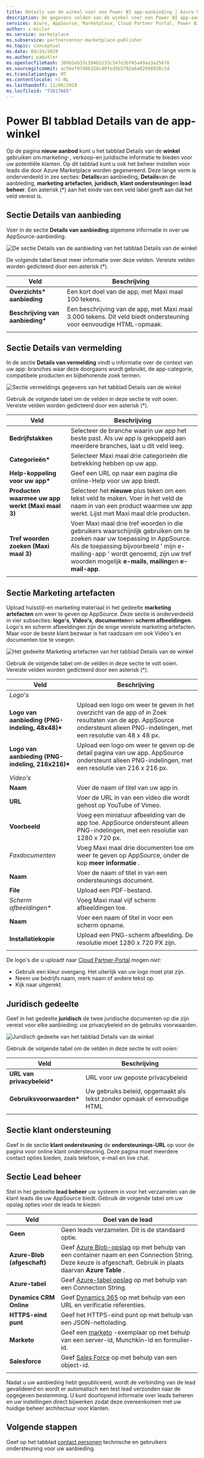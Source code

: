 ```yaml
---
title: Details van de winkel voor een Power BI app-aanbieding | Azure Marketplace
description: De gegevens velden van de winkel voor een Power BI app-aanbieding configureren voor de Microsoft AppSource Marketplace.
services: Azure, AppSource, Marketplace, Cloud Partner Portal, Power BI
author: v-miclar
ms.service: marketplace
ms.subservice: partnercenter-marketplace-publisher
ms.topic: conceptual
ms.date: 04/24/2019
ms.author: pabutler
ms.openlocfilehash: 309b2eb33c594b5233c547e3bf45a49aa3a25678
ms.sourcegitcommit: ac56ef07d86328c40fed5b5792a6a02698926c2d
ms.translationtype: MT
ms.contentlocale: nl-NL
ms.lasthandoff: 11/08/2019
ms.locfileid: "73817665"
---
```

# <a name="power-bi-app-storefront-details-tab"></a>Power BI tabblad Details van de app-winkel

Op de pagina **nieuw aanbod** kunt u het tabblad Details van de **winkel** gebruiken om marketing-, verkoop-en juridische informatie te bieden voor uw potentiële klanten. Op dit tabblad kunt u ook het beheer instellen voor leads die door Azure Marketplace worden gegenereerd. Deze lange vorm is onderverdeeld in zes secties: **Details**van aanbieding, **Details**van de aanbieding, **marketing artefacten**, **juridisch**, **klant ondersteuning**en **lead beheer**.  Een asterisk (*) aan het einde van een veld label geeft aan dat het veld vereist is.


## <a name="offer-details-section"></a>Sectie Details van aanbieding

Voer in de sectie **Details van aanbieding** algemene informatie in over uw AppSource-aanbieding.

![De sectie Details van de aanbieding van het tabblad Details van de winkel](./media/offer-details-section.png)

De volgende tabel bevat meer informatie over deze velden. Vereiste velden worden gedicteerd door een asterisk (*).  

|   Veld               |   Beschrijving                                                                           |
|-----------------------|-----------------------------------------------------------------------------------------|
| **Overzichts\* aanbieding**     | Een kort doel van de app, met Maxi maal 100 tekens.                             |
| **Beschrijving van aanbieding\*** | Een beschrijving van de app, met Maxi maal 3.000 tekens. Dit veld biedt ondersteuning voor eenvoudige HTML-opmaak. |
|   |    |


## <a name="listing-details-section"></a>Sectie Details van vermelding

In de sectie **Details van vermelding** vindt u informatie over de context van uw app: branches waar deze doorgaans wordt gebruikt, de app-categorie, compatibele producten en bijbehorende zoek termen.

![Sectie vermeldings gegevens van het tabblad Details van de winkel](./media/listing-details-section.png)

Gebruik de volgende tabel om de velden in deze sectie te volt ooien.  Vereiste velden worden gedicteerd door een asterisk (*).
 
|   Veld                                  |   Beschrijving                                                        |
| --------------                           | ---------------------                                                |
| **Bedrijfstakken**                           | Selecteer de branche waarin uw app het beste past. Als uw app is gekoppeld aan meerdere branches, laat u dit veld leeg.      |
| **Categorieën\***                           | Selecteer Maxi maal drie categorieën die betrekking hebben op uw app.     |
| **Help-koppeling voor uw app\***               | Geef een URL op naar een pagina die online-Help voor uw app biedt.           |
| **Producten waarmee uw app werkt (Maxi maal 3)** | Selecteer het **nieuwe** plus teken om een tekst veld te maken. Voer in het veld de naam in van een product waarmee uw app werkt. Lijst met Maxi maal drie producten.       |
| **Tref woorden zoeken (Maxi maal 3)**              | Voer Maxi maal drie tref woorden in die gebruikers waarschijnlijk gebruiken om te zoeken naar uw toepassing in AppSource. Als de toepassing bijvoorbeeld ' mijn e-mailing-app ' wordt genoemd, zijn uw tref woorden mogelijk **e-mails**, **mailing**en **e-mail-app**. |
|  |  |


## <a name="marketing-artifacts-section"></a>Sectie Marketing artefacten

Upload huisstijl-en marketing materiaal in het gedeelte **marketing artefacten** om weer te geven op AppSource.  Deze sectie is onderverdeeld in vier subsecties: **logo's**, **Video's**, **documenten**en **scherm afbeeldingen**. Logo's en scherm afbeeldingen zijn de enige vereiste marketing artefacten. Maar voor de beste klant bezwaar is het raadzaam om ook Video's en documenten toe te voegen.

![Het gedeelte Marketing artefacten van het tabblad Details van de winkel](./media/marketing-artifacts-section.png)

Gebruik de volgende tabel om de velden in deze sectie te volt ooien. Vereiste velden worden gedicteerd door een asterisk (*).
 
|    Veld                             |    Beschrijving                                                    |
|   -----------                        |    -------------                                                  |
| *Logo's*                              |                                                                   |
| **Logo van aanbieding (PNG-indeling, 48x48)\***   | Upload een logo om weer te geven in het overzicht van de app of in Zoek resultaten van de app. AppSource ondersteunt alleen PNG-indelingen, met een resolutie van 48 x 48 px.  |
| **Logo van aanbieding (PNG-indeling, 216x216)\*** | Upload een logo om weer te geven op de detail pagina van uw app.  AppSource ondersteunt alleen PNG-indelingen, met een resolutie van 216 x 216 px.  |
| *Video's*                             |                                                                   |
| **Naam**                             | Voer de naam of titel van uw app in.                                          |
| **URL**                              | Voer de URL in van een video die wordt gehost op YouTube of Vimeo.                              |
| **Voorbeeld**                        | Voeg een miniatuur afbeelding van de app toe.  AppSource ondersteunt alleen PNG-indelingen, met een resolutie van 1280 x 720 px.   |
| *Faxdocumenten*                          | Voeg Maxi maal drie documenten toe om weer te geven op AppSource, onder de kop **meer informatie** .  |
| **Naam**                             | Voer de naam of titel in van een ondersteunings document.                              |
| **File**                             | Upload een PDF-bestand.                             |
| *Scherm afbeeldingen\**                      | Voeg Maxi maal vijf scherm afbeeldingen toe.                        |
| **Naam**                             | Voer een naam of titel in voor een scherm opname.                                       |
| **Installatiekopie**                            | Upload een PNG-scherm afbeelding. De resolutie moet 1280 x 720 PX zijn.  | 
|   |   |

De logo's die u uploadt naar [Cloud Partner-Portal](https://cloudpartner.azure.com) mogen *niet*:

- Gebruik een kleur overgang. Het uiterlijk van uw logo moet plat zijn.
- Neem uw bedrijfs naam, merk naam of andere tekst op. 
- Kijk naar uitgerekt.

## <a name="legal-section"></a>Juridisch gedeelte

Geef in het gedeelte **juridisch** de twee juridische documenten op die zijn vereist voor elke aanbieding: uw privacybeleid en de gebruiks voorwaarden.

![Juridisch gedeelte van het tabblad Details van de winkel](./media/legal-section.png)

Gebruik de volgende tabel om de velden in deze sectie te volt ooien:

|   Veld                |   Beschrijving                           |
|------------------------|--------------------------------------   |
| **URL van privacybeleid\*** | URL voor uw geposte privacybeleid       |
| **Gebruiksvoorwaarden\***       | Uw gebruiks beleid, opgemaakt als tekst zonder opmaak of eenvoudige HTML     |
|  |  |


## <a name="customer-support-section"></a>Sectie klant ondersteuning

Geef in de sectie **klant ondersteuning** de **ondersteunings-URL** op voor de pagina voor online klant ondersteuning.  Deze pagina moet meerdere contact opties bieden, zoals telefoon, e-mail en live chat. 


## <a name="lead-management-section"></a>Sectie Lead beheer

Stel in het gedeelte **lead beheer** uw systeem in voor het verzamelen van de klant leads die uw AppSource biedt. Gebruik de volgende tabel om uw opslag opties voor de leads te kiezen:

|    Veld               |   Doel van de lead                               |
|------------------------|--------------------------------------            |
|  **Geen**              | Geen leads verzamelen. Dit is de standaard optie.  |
| **Azure-Blob (afgeschaft)** | Geef [Azure Blob-opslag](https://docs.microsoft.com/azure/storage/blobs/storage-blobs-overview) op met behulp van een container naam en een Connection String.  Deze keuze is afgeschaft. Gebruik in plaats daarvan **Azure Table** .  |
| **Azure-tabel**        | Geef [Azure-tabel opslag](https://docs.microsoft.com/azure/cosmos-db/table-storage-overview) op met behulp van een Connection String.  |
| **Dynamics CRM Online** | Geef [Dynamics 365](https://dynamics.microsoft.com/) op met behulp van een URL en verificatie referenties. |
| **HTTPS-eind punt**     | Geef het HTTPS-eind punt op met behulp van een JSON-nettolading.   |
| **Marketo**            | Geef een [marketo](https://www.marketo.com/) -exemplaar op met behulp van een server-id, Munchkin-id en formulier-id.   |
| **Salesforce**         | Geef [Sales Force](https://www.salesforce.com/) op met behulp van een object-id. |
|  |  |

Nadat u uw aanbieding hebt gepubliceerd, wordt de verbinding van de lead gevalideerd en wordt er automatisch een test lead verzonden naar de opgegeven bestemming. U kunt doorlopend informatie over leads beheren en uw instellingen direct bijwerken zodat deze overeenkomen met uw huidige beheer architectuur voor klanten.


## <a name="next-steps"></a>Volgende stappen

Geef op het tabblad [contact personen](./cpp-contacts-tab.md) technische en gebruikers ondersteuning voor uw aanbieding.
